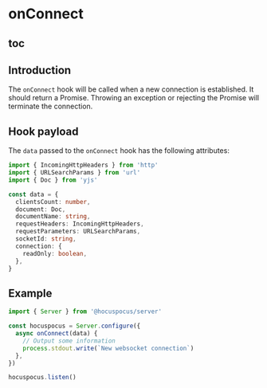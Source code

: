 # onConnect

## toc

## Introduction

The `onConnect` hook will be called when a new connection is established. It should return a Promise. Throwing an exception or rejecting the Promise will terminate the connection.

## Hook payload

The `data` passed to the `onConnect` hook has the following attributes:

```typescript
import { IncomingHttpHeaders } from 'http'
import { URLSearchParams } from 'url'
import { Doc } from 'yjs'

const data = {
  clientsCount: number,
  document: Doc,
  documentName: string,
  requestHeaders: IncomingHttpHeaders,
  requestParameters: URLSearchParams,
  socketId: string,
  connection: {
    readOnly: boolean,
  },
}
```

## Example

```typescript
import { Server } from '@hocuspocus/server'

const hocuspocus = Server.configure({
  async onConnect(data) {
    // Output some information
    process.stdout.write(`New websocket connection`)
  },
})

hocuspocus.listen()
```
